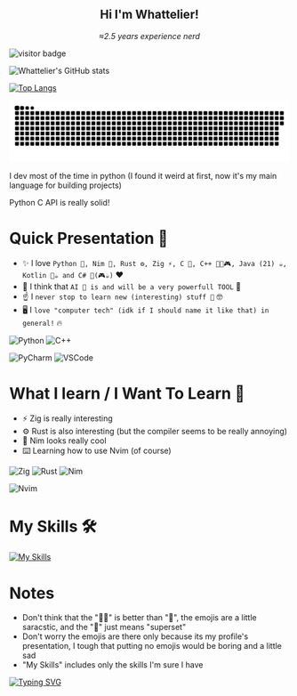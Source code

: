 <h2 align="center">Hi I'm <strong>Whattelier</strong>!</h2>

<p align="center"><i>≈2.5 years experience nerd</i></p>

![visitor badge](https://visitor-badge.laobi.icu/badge?page_id=Whattelier.Whattelier&left_color=blue&right_color=yellow&left_text=Visitors)

![Whattelier's GitHub stats](https://github-readme-stats.vercel.app/api?username=Whattelier&show_icons=true&theme=onedark)

[![Top Langs](https://github-readme-stats-git-masterrstaa-rickstaa.vercel.app/api/top-langs/?username=Whattelier&theme=onedark)](https://github.com/Whattelier/github-readme-stats)

<img alt="snake eating my contributions" src="https://raw.githubusercontent.com/Whattelier/Whattelier/output/github-contribution-grid-snake-dark.svg" />

I dev most of the time in <span style="color: 'blue'">py</span><span style="color: 'yellow'">thon</span> (I found it weird at first, now it's my main language for building projects)

Python C API is really solid!

# Quick Presentation 👋
- ✨ I love `Python 🐍, Nim 👑, Rust ⚙️, Zig ⚡, C 👴, C++ 💪👴🎮, Java (21) ☕, Kotlin 💪☕ and C# 🥸(🎮☕)` ❤️
- 👀 I think that `AI 🤖 is and will be a very powerfull TOOL` 💪
- ☝️ I `never stop to learn new (interesting) stuff 📖` 🤓
- 🖥️ I `love "computer tech" (idk if I should name it like that) in general!` 🔥

![Python](https://img.shields.io/badge/Python-FFD43B?style=for-the-badge&logo=python&logoColor=blue)
![C++](https://img.shields.io/badge/C%2B%2B-00599C?style=for-the-badge&logo=c%2B%2B&logoColor=white)

![PyCharm](https://img.shields.io/badge/PyCharm-000000.svg?&style=for-the-badge&logo=PyCharm&logoColor=white)
![VSCode](https://img.shields.io/badge/VSCode-0078D4?style=for-the-badge&logo=visual%20studio%20code&logoColor=white)

# What I learn / I Want To Learn 📖
- ⚡ Zig is really interesting
- ⚙️ Rust is also interesting (but the compiler seems to be really annoying)
- 👑 Nim looks really cool
- ⌨️ Learning how to use Nvim (of course)

![Zig](https://img.shields.io/badge/zig-F7A41D?style=for-the-badge&logo=zig&logoColor=white)
![Rust](https://img.shields.io/badge/Rust-black?style=for-the-badge&logo=rust&logoColor=#E57324)
![Nim](https://img.shields.io/badge/Nim-FFE953?style=for-the-badge&logo=nim&logoColor=black)

![Nvim](https://img.shields.io/badge/NeoVim-%2357A143.svg?&style=for-the-badge&logo=neovim&logoColor=white)

# My Skills 🛠️
[![My Skills](https://skillicons.dev/icons?i=python,cpp)](https://skillicons.dev)

# Notes
- Don't think that the "💪👴" is better than "👴", the emojis are a little saracstic, and the "💪" just means "superset"
- Don't worry the emojis are there only because its my profile's presentation, I tough that putting no emojis would be boring and a little sad
- "My Skills" includes only the skills I'm sure I have

[![Typing SVG](https://readme-typing-svg.demolab.com/?lines=Hi+I'm+Whattelier!;≈2.5+years+experience+nerd&font="Consolas"&color=CA9F5F&duration=2500)](https://git.io/typing-svg)
